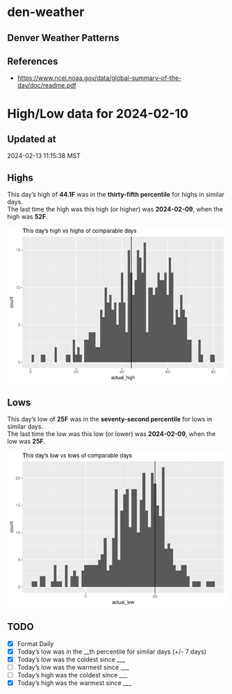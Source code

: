 

# den-weather

## Denver Weather Patterns

## References

- <https://www.ncei.noaa.gov/data/global-summary-of-the-day/doc/readme.pdf>

# High/Low data for 2024-02-10

## Updated at

2024-02-13 11:15:38 MST

## Highs

This day’s high of **44.1F** was in the **thirty-fifth percentile** for
highs in similar days.  
The last time the high was this high (or higher) was **2024-02-09**,
when the high was **52F**.

![](readme_files/figure-commonmark/unnamed-chunk-4-1.png)

## Lows

This day’s low of **25F** was in the **seventy-second percentile** for
lows in similar days.  
The last time the low was this low (or lower) was **2024-02-09**, when
the low was **25F**.

![](readme_files/figure-commonmark/unnamed-chunk-6-1.png)

## TODO

- [x] Format Daily
- [x] Today’s low was in the \_\_th percentile for similar days (+/- 7
  days)
- [x] Today’s low was the coldest since \_\_\_
- [ ] Today’s low was the warmest since \_\_\_
- [ ] Today’s high was the coldest since \_\_\_
- [x] Today’s high was the warmest since \_\_\_
